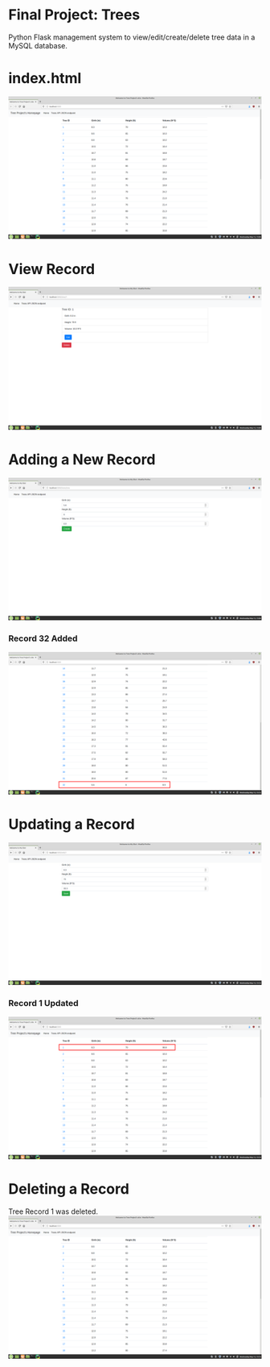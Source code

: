 # Final Project: Trees
Python Flask management system to view/edit/create/delete tree data in a MySQL database.

# index.html
![index.html](screenshots/index.png)

# View Record
![view record](screenshots/view.png)

# Adding a New Record
![adding new record](screenshots/new1.png)
### Record 32 Added
![added new record](screenshots/new2.png)

# Updating a Record
![updating record](screenshots/edit1.png)
### Record 1 Updated
![updated record](screenshots/edit2.png)

# Deleting a Record
Tree Record 1 was deleted.
![deleted record](screenshots/delete.png)
